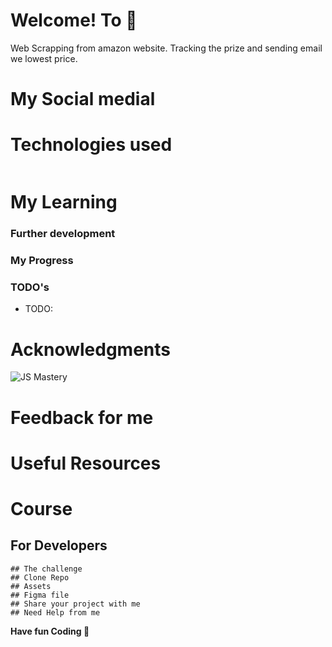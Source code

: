 # Welcome! To 👋
  Web Scrapping from amazon website. 
  Tracking the prize and sending email we lowest price.

# My Social medial

# Technologies used 
 <p style="display: flex; gap: 10px;">


 </p>

# My Learning 
 
  ### Further development

  ### My Progress 

  ### TODO's

  - TODO: 

# Acknowledgments

  ![JS Mastery](https://www.youtube.com/watch?v=lh9XVGv6BHs)

# Feedback for me 

# Useful Resources 

# Course 

## For Developers
    ## The challenge
    ## Clone Repo 
    ## Assets 
    ## Figma file 
    ## Share your project with me 
    ## Need Help from me 

**Have fun  Coding 🚀**
